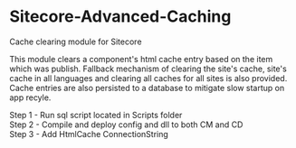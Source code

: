 # Sitecore-Advanced-Caching
Cache clearing module for Sitecore

This module clears a component's html cache entry based on the item which was publish. Fallback mechanism of clearing the site's cache, site's cache in all languages and clearing all caches for all sites is also provided. Cache entries are also persisted to a database to mitigate slow startup on app recyle.  

Step 1 - Run sql script located in Scripts folder  
Step 2 - Compile and deploy config and dll to both CM and CD  
Step 3 - Add HtmlCache ConnectionString  
